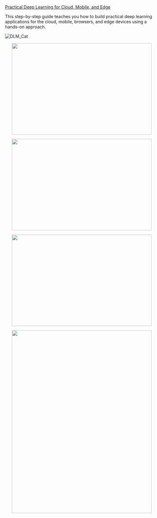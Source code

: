 [Practical Deep Learning for Cloud, Mobile, and Edge](https://www.oreilly.com/library/view/practical-deep-learning/9781492034858/)

This step-by-step guide teaches you how to build practical deep learning applications for the cloud, mobile, browsers, and edge devices using a hands-on approach.

![DLM_Cat](https://github.com/AnchorageBot/TensorFlowProjects/assets/47305410/7a84cbc8-db95-4861-bee4-7f58f4c8b0c6)

<p align="center">
  <img width="460" height="300" src="https://github.com/AnchorageBot/TensorFlowProjects/assets/47305410/7a84cbc8-db95-4861-bee4-7f58f4c8b0c6">
</p>


<p align="center">
  <img width="460" height="300" src="https://github.com/AnchorageBot/TensorFlowProjects/assets/47305410/db0cee6b-fc43-4efb-b7ff-2391ef97d0b9">
</p>


<p align="center">
  <img width="460" height="300" src="https://github.com/AnchorageBot/TensorFlowProjects/assets/47305410/c90c4a7b-3133-46d6-8e15-886e9422bfc3">
</p>


<p align="center">
  <img width="460" height="600" src="https://github.com/AnchorageBot/TensorFlowProjects/assets/47305410/043b763f-e134-4264-aa03-85e7d10ab8cf">
</p>


